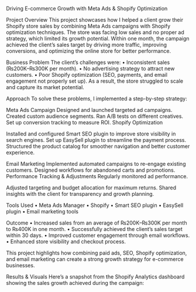 Driving E-commerce Growth with Meta Ads & Shopify Optimization

Project Overview
This project showcases how I helped a client grow their Shopify store sales by combining Meta
Ads campaigns with Shopify optimization techniques.
The store was facing low sales and no proper ad strategy, which limited its growth potential.
Within one month, the campaign achieved the client’s sales target by driving more traffic, 
improving conversions, and optimizing the online store for better performance.

Business Problem
The client’s challenges were:
• Inconsistent sales (₨200K–₨300K per month).
• No advertising strategy to attract new customers.
• Poor Shopify optimization (SEO, payments, and email engagement not properly set up).
As a result, the store struggled to scale and capture its market potential.

Approach
To solve these problems, I implemented a step-by-step strategy:

Meta Ads Campaign
Designed and launched targeted ad campaigns.
Created custom audience segments.
Ran A/B tests on different creatives.
Set up conversion tracking to measure ROI.
Shopify Optimization

Installed and configured Smart SEO plugin to improve store visibility in search engines.
Set up EasySell plugin to streamline the payment process.
Structured the product catalog for smoother navigation and better customer experience.

Email Marketing
Implemented automated campaigns to re-engage existing customers.
Designed workflows for abandoned carts and promotions.
Performance Tracking & Adjustments
Regularly monitored ad performance.

Adjusted targeting and budget allocation for maximum returns.
Shared insights with the client for transparency and growth planning.

Tools Used
• Meta Ads Manager
• Shopify
• Smart SEO plugin
• EasySell plugin
• Email marketing tools

Outcome
• Increased sales from an average of ₨200K–₨300K per month to ₨400K in one month.
• Successfully achieved the client’s sales target within 30 days.
• Improved customer engagement through email workflows.
• Enhanced store visibility and checkout process.

This project highlights how combining paid ads, SEO, Shopify optimization, and email marketing can create a strong growth strategy for e-commerce businesses.

Results & Visuals
Here’s a snapshot from the Shopify Analytics dashboard showing the sales growth achieved during the campaign:
